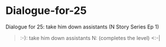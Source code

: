 # Dialogue-for-25
Dialogue for 25: take him down assistants (N Story Series Ep 1)
>:-): take him down assistants
N: (completes the level)
<:-|

